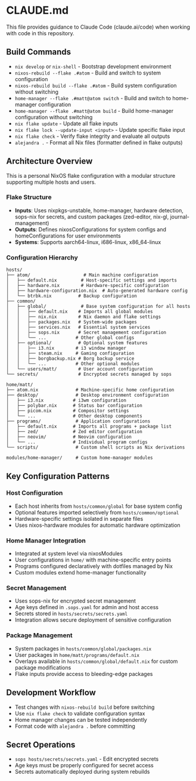 # CLAUDE.md

This file provides guidance to Claude Code (claude.ai/code) when working with code in this repository.

## Build Commands
- `nix develop` or `nix-shell` - Bootstrap development environment
- `nixos-rebuild --flake .#atom` - Build and switch to system configuration
- `nixos-rebuild build --flake .#atom` - Build system configuration without switching
- `home-manager --flake .#matt@atom switch` - Build and switch to home-manager configuration
- `home-manager --flake .#matt@atom build` - Build home-manager configuration without switching
- `nix flake update` - Update all flake inputs
- `nix flake lock --update-input <input>` - Update specific flake input
- `nix flake check` - Verify flake integrity and evaluate all outputs
- `alejandra .` - Format all Nix files (formatter defined in flake outputs)

## Architecture Overview

This is a personal NixOS flake configuration with a modular structure supporting multiple hosts and users.

### Flake Structure
- **Inputs**: Uses nixpkgs-unstable, home-manager, hardware detection, sops-nix for secrets, and custom packages (zed-editor, nix-gl, journal-management)
- **Outputs**: Defines nixosConfigurations for system configs and homeConfigurations for user environments
- **Systems**: Supports aarch64-linux, i686-linux, x86_64-linux

### Configuration Hierarchy
```
hosts/
├── atom/                    # Main machine configuration
│   ├── default.nix         # Host-specific settings and imports
│   ├── hardware.nix        # Hardware-specific configuration
│   ├── hardware-configuration.nix  # Auto-generated hardware config
│   └── btrbk.nix          # Backup configuration
├── common/
│   ├── global/             # Base system configuration for all hosts
│   │   ├── default.nix    # Imports all global modules
│   │   ├── nix.nix        # Nix daemon and flake settings
│   │   ├── packages.nix   # System-wide packages
│   │   ├── services.nix   # Essential system services
│   │   ├── sops.nix       # Secret management configuration
│   │   └── ...           # Other global configs
│   ├── optional/          # Optional system features
│   │   ├── i3.nix        # i3 window manager
│   │   ├── steam.nix     # Gaming configuration
│   │   ├── borgbackup.nix # Borg backup service
│   │   └── ...           # Other optional modules
│   └── users/matt/        # User account configuration
└── secrets/               # Encrypted secrets managed by sops

home/matt/
├── atom.nix              # Machine-specific home configuration
├── desktop/              # Desktop environment configuration
│   ├── i3.nix           # i3wm configuration
│   ├── polybar.nix      # Status bar configuration
│   ├── picom.nix        # Compositor settings
│   └── ...              # Other desktop components
├── programs/             # Application configurations
│   ├── default.nix      # Imports all programs + package list
│   ├── zed/             # Zed editor configuration
│   ├── neovim/          # Neovim configuration
│   └── ...              # Individual program configs
└── scripts/              # Custom shell scripts as Nix derivations

modules/home-manager/     # Custom home-manager modules
```

## Key Configuration Patterns

### Host Configuration
- Each host inherits from `hosts/common/global` for base system config
- Optional features imported selectively from `hosts/common/optional`
- Hardware-specific settings isolated in separate files
- Uses nixos-hardware modules for automatic hardware optimization

### Home Manager Integration
- Integrated at system level via nixosModules
- User configurations in `home/` with machine-specific entry points
- Programs configured declaratively with dotfiles managed by Nix
- Custom modules extend home-manager functionality

### Secret Management
- Uses sops-nix for encrypted secret management
- Age keys defined in `.sops.yaml` for admin and host access
- Secrets stored in `hosts/secrets/secrets.yaml`
- Integration allows secure deployment of sensitive configuration

### Package Management
- System packages in `hosts/common/global/packages.nix`
- User packages in `home/matt/programs/default.nix`
- Overlays available in `hosts/common/global/default.nix` for custom package modifications
- Flake inputs provide access to bleeding-edge packages

## Development Workflow
- Test changes with `nixos-rebuild build` before switching
- Use `nix flake check` to validate configuration syntax
- Home manager changes can be tested independently
- Format code with `alejandra .` before committing

## Secret Operations
- `sops hosts/secrets/secrets.yaml` - Edit encrypted secrets
- Age keys must be properly configured for secret access
- Secrets automatically deployed during system rebuilds